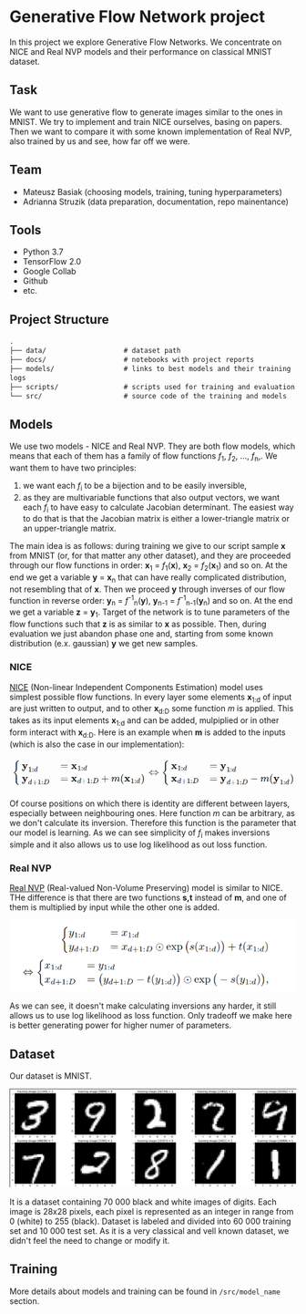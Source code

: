 # Generative Flow Network project

In this project we explore Generative Flow Networks. We concentrate on NICE and Real NVP models and their performance on classical MNIST dataset.

## Task

We want to use generative flow to generate images similar to the ones in MNIST. We try to implement and train NICE ourselves, basing on papers. Then we want to compare it with some known implementation of Real NVP, also trained by us and see, how far off we were. 

## Team
- Mateusz Basiak (choosing models, training, tuning hyperparameters)
- Adrianna Struzik (data preparation, documentation, repo mainentance)

## Tools

- Python 3.7
- TensorFlow 2.0
- Google Collab
- Github
- etc.

## Project Structure

    .
    ├── data/                   # dataset path
    ├── docs/                   # notebooks with project reports
    ├── models/                 # links to best models and their training logs
    ├── scripts/                # scripts used for training and evaluation
    └── src/                    # source code of the training and models

## Models

We use two models - NICE and Real NVP. They are both flow models, which means that each of them has a family of flow functions *f*<sub>1</sub>, *f*<sub>2</sub>, ..., *f*<sub>n</sub>,. We want them to have two principles:
1) we want each *f*<sub>i</sub> to be a bijection and to be easily inversible,
2) as they are multivariable functions that also output vectors, we want each *f*<sub>i</sub> to have easy to calculate Jacobian determinant. The easiest way to do that is that the Jacobian matrix is either a lower-triangle matrix or an upper-triangle matrix.

The main idea is as follows: during training we give to our script sample **x** from MNIST (or, for that matter any other dataset), and they are proceeded through our flow functions in order: **x**<sub>1</sub> = *f*<sub>1</sub>(**x**), **x**<sub>2</sub> = *f*<sub>2</sub>(**x**<sub>1</sub>) and so on. At the end we get a variable **y** = **x**<sub>n</sub> that can have really complicated distribution, not resembling that of **x**. 
Then we proceed **y** through inverses of our flow function in reverse order: **y**<sub>n</sub> = *f*<sup>-1</sup><sub>n</sub>(**y**), **y**<sub>n-1</sub> = *f*<sup>-1</sup><sub>n-1</sub>(**y**<sub>n</sub>) and so on. At the end we get a variable **z** = **y**<sub>1</sub>. Target of the network is to tune parameters of the flow functions such that **z** is as similar to **x** as possible. 
Then, during evaluation we just abandon phase one and, starting from some known distribution (e.x. gaussian) **y** we get new samples.

### NICE

[NICE](https://arxiv.org/pdf/1410.8516.pdf) (Non-linear Independent Components Estimation) model uses simplest possible flow functions. In every layer some elements **x**<sub>1:d</sub> of input are just written to output, and to other **x**<sub>d:D</sub> some function *m* is applied. This takes as its input elements **x**<sub>1:d</sub> and can be added, mulpiplied or in other form interact with **x**<sub>d:D</sub>. Here is an example when **m** is added to the inputs (which is also the case in our implementation):

![NICE equations](./docs/nice_equations.png)

Of course positions on which there is identity are different between layers, especially between neighbouring ones. Here function *m* can be arbitrary, as we don't calculate its inversion. Therefore this function is the parameter that our model is learning.
As we can see simplicity of *f*<sub>i</sub> makes inversions simple and it also allows us to use log likelihood as out loss function.

### Real NVP

[Real NVP](https://arxiv.org/pdf/1605.08803.pdf) (Real-valued Non-Volume Preserving) model is similar to NICE. THe difference is that there are two functions **s,t** instead of **m**, and one of them is multiplied by input while the other one is added.

![Real NVP equations](./docs/real_nvp_equations.png)

As we can see, it doesn't make calculating inversions any harder, it still allows us to use log likelihood as loss function. Only tradeoff we make here is better generating power for higher numer of parameters.

## Dataset

Our dataset is MNIST.

![MNIST example](./data/random_example.png)

It is a dataset containing 70 000 black and white images of digits. Each image is 28x28 pixels, each pixel is represented as an integer in range from 0 (white) to 255 (black). Dataset is labeled and divided into 60 000 training set and 10 000 test set. As it is a very classical and vell known dataset, we didn't feel the need to change or modify it.

## Training

More details about models and training can be found in ```/src/model_name``` section.

